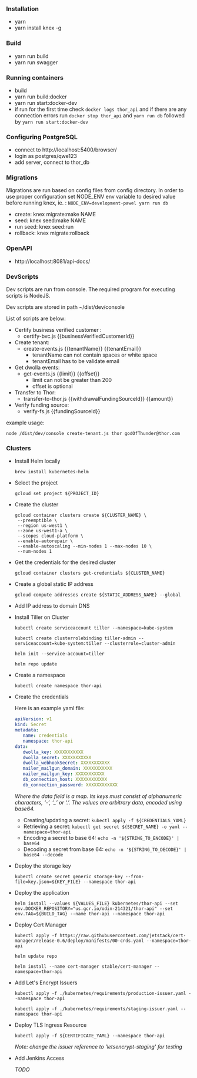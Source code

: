 ### Installation
* yarn
* yarn install knex -g

### Build
* yarn run build
* yarn run swagger

### Running containers
* build
* yarn run build:docker
* yarn run start:docker-dev
* if run for the first time check ```docker logs thor_api``` and if there are any connection errors run ```docker stop thor_api```
and ```yarn run db``` followed by ```yarn run start:docker-dev```

### Configuring PostgreSQL
* connect to http://localhost:5400/browser/
* login as postgres/qwe123
* add server, connect to thor_db

### Migrations
Migrations are run based on config files from config directory. In order to use proper configuration set NODE_ENV env variable to desired value before running knex, ie. : ```NODE_ENV=development-pawel yarn run db```
* create: knex migrate:make NAME
* seed: knex seed:make NAME
* run seed: knex seed:run
* rollback: knex migrate:rollback

### OpenAPI
* http://localhost:8081/api-docs/

### DevScripts
Dev scripts are run from console. The required program for executing scripts is NodeJS.
 
Dev scripts are stored in path ~/dist/dev/console 
 
List of scripts are below:
* Certify business verified customer :
   * certify-bvc.js {{businessVerifiedCustomerId}}
* Create tenant:
   * create-events.js {{tenantName}} {{tenantEmail}}
      - tenantName can not contain spaces or white space
      - tenantEmail has to be validate email
* Get dwolla events:
   * get-events.js {{limit}} {{offset}}
      - limit can not be greater than 200
      - offset is optional  
* Transfer to Thor:
   * transfer-to-thor.js {{withdrawalFundingSourceId}} {{amount}}
* Verify funding source:
   * verify-fs.js {{fundingSourceId}}
    
 
example usage:
```
node /dist/dev/console create-tenant.js thor godOfThunder@thor.com
```

### Clusters
* Install Helm locally 
   ```
   brew install kubernetes-helm
   ```
* Select the project
   ```
   gcloud set project ${PROJECT_ID}
   ```
* Create the cluster
   ```
   gcloud container clusters create ${CLUSTER_NAME} \
    --preemptible \
    --region us-west1 \
    --zone us-west1-a \
    --scopes cloud-platform \
    --enable-autorepair \
    --enable-autoscaling --min-nodes 1 --max-nodes 10 \
    --num-nodes 1
   ```
* Get the credentials for the desired cluster 
   ```
   gcloud container clusters get-credentials ${CLUSTER_NAME}
   ```
* Create a global static IP address
   ```
   gcloud compute addresses create ${STATIC_ADDRESS_NAME} --global
   ```
* Add IP address to domain DNS
* Install Tiller on Cluster 
   ```
   kubectl create serviceaccount tiller --namespace=kube-system

   kubectl create clusterrolebinding tiller-admin --serviceaccount=kube-system:tiller --clusterrole=cluster-admin
   
   helm init --service-account=tiller
   
   helm repo update
   ```
* Create a namespace
   ```
   kubectl create namespace thor-api
   ```
* Create the credentials

   Here is an example yaml file:

   ```yaml
   apiVersion: v1
   kind: Secret
   metadata:
      name: credentials
      namespace: thor-api
   data:
      dwolla_key: XXXXXXXXXXX
      dwolla_secret: XXXXXXXXXXX
      dwolla_webhookSecret: XXXXXXXXXXX
      mailer_mailgun_domain: XXXXXXXXXXX
      mailer_mailgun_key: XXXXXXXXXXX
      db_connection_host: XXXXXXXXXXXX
      db_connection_password: XXXXXXXXXXXX
   ```
   *Where the data field is a map. Its keys must consist of alphanumeric characters, ‘-’, ‘_’ or ‘.’. The values are arbitrary data, encoded using base64.*
   * Creating/updating a secret: ```kubectl apply -f ${CREDENTIALS_YAML}```
   * Retrieving a secret: ```kubectl get secret ${SECRET_NAME} -o yaml --namespace=thor-api```
   * Encoding a secret to base 64: ```echo -n '${STRING_TO_ENCODE}' | base64```
   * Decoding a secret from base 64: ```echo -n '${STRING_TO_DECODE}' | base64 --decode```
* Deploy the storage key
   ```
   kubectl create secret generic storage-key --from-file=key.json=${KEY_FILE} --namespace thor-api
   ```
* Deploy the application
   ```
   helm install --values ${VALUES_FILE} kubernetes/thor-api --set env.DOCKER_REPOSITORY="us.gcr.io/odin-214321/thor-api" --set env.TAG=${BUILD_TAG} --name thor-api --namespace thor-api
   ```
* Deploy Cert Manager
   ```
   kubectl apply -f https://raw.githubusercontent.com/jetstack/cert-manager/release-0.6/deploy/manifests/00-crds.yaml --namespace=thor-api
   
   helm update repo
   
   helm install --name cert-manager stable/cert-manager --namespace=thor-api
   ```
* Add Let's Encrypt Issuers
   ```
   kubectl apply -f ./kubernetes/requirements/production-issuer.yaml --namespace thor-api

   kubectl apply -f ./kubernetes/requirements/staging-issuer.yaml --namespace thor-api
   ```
* Deploy TLS Ingress Resource
   ```
   kubectl apply -f ${CERTIFICATE_YAML} --namespace thor-api
   ```
   *Note: change the issuer reference to 'letsencrypt-staging' for testing*
* Add Jenkins Access

   *TODO*

